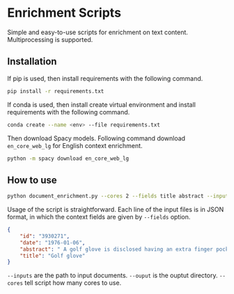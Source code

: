 # Enrichment Scripts

Simple and easy-to-use scripts for enrichment on text content. Multiprocessing is supported. 

## Installation

If pip is used, then install requirements with the following command. 

```bash
pip install -r requirements.txt
```
If conda is used, then install create virtual environment and install requirements with the following command.

```bash
conda create --name <env> --file requirements.txt
```

Then download Spacy models. Following command download `en_core_web_lg` for English context enrichment.

```bash
python -m spacy download en_core_web_lg
```

## How to use

```bash
python document_enrichment.py --cores 2 --fields title abstract --inputs ./sample_dataset/patent.sample.* --output .
```

Usage of the script is straightforward. Each line of the input files is in JSON format, in which the context fields are given by `--fields` option.

```json
{
    "id": "3930271", 
    "date": "1976-01-06", 
    "abstract": " A golf glove is disclosed having an extra finger pocket between the index and middle finger pockets for securing one finger of one hand of a golf player between the fingers of the player's other hand. ",
    "title": "Golf glove"
}
```
`--inputs` are the path to input documents. `--ouput` is the ouptut directory. `--cores` tell script how many cores to use.
